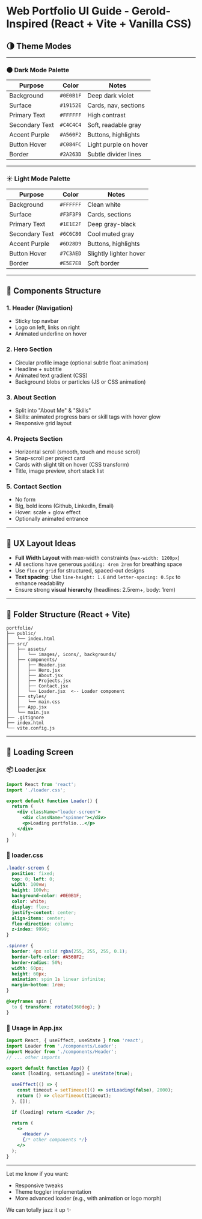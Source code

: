 
# Web Portfolio UI Guide - Gerold-Inspired (React + Vite + Vanilla CSS)

## 🌗 Theme Modes

---

### 🌑 Dark Mode Palette

| Purpose            | Color               | Notes                    |
|--------------------|---------------------|--------------------------|
| Background         | `#0E0B1F`           | Deep dark violet         |
| Surface            | `#19152E`           | Cards, nav, sections     |
| Primary Text       | `#FFFFFF`           | High contrast            |
| Secondary Text     | `#C4C4C4`           | Soft, readable gray      |
| Accent Purple      | `#A560F2`           | Buttons, highlights      |
| Button Hover       | `#C084FC`           | Light purple on hover    |
| Border             | `#2A263D`           | Subtle divider lines     |

---

### ☀️ Light Mode Palette

| Purpose            | Color               | Notes                    |
|--------------------|---------------------|--------------------------|
| Background         | `#FFFFFF`           | Clean white              |
| Surface            | `#F3F3F9`           | Cards, sections          |
| Primary Text       | `#1E1E2F`           | Deep gray-black          |
| Secondary Text     | `#6C6C80`           | Cool muted gray          |
| Accent Purple      | `#6D28D9`           | Buttons, highlights      |
| Button Hover       | `#7C3AED`           | Slightly lighter hover   |
| Border             | `#E5E7EB`           | Soft border              |

---

## 🧩 Components Structure

### 1. Header (Navigation)
- Sticky top navbar
- Logo on left, links on right
- Animated underline on hover

### 2. Hero Section
- Circular profile image (optional subtle float animation)
- Headline + subtitle
- Animated text gradient (CSS)
- Background blobs or particles (JS or CSS animation)

### 3. About Section
- Split into "About Me" & "Skills"
- Skills: animated progress bars or skill tags with hover glow
- Responsive grid layout

### 4. Projects Section
- Horizontal scroll (smooth, touch and mouse scroll)
- Snap-scroll per project card
- Cards with slight tilt on hover (CSS transform)
- Title, image preview, short stack list

### 5. Contact Section
- No form
- Big, bold icons (Github, LinkedIn, Email)
- Hover: scale + glow effect
- Optionally animated entrance

---

## 🧠 UX Layout Ideas

- **Full Width Layout** with max-width constraints (`max-width: 1200px`)
- All sections have generous `padding: 4rem 2rem` for breathing space
- Use `flex` or `grid` for structured, spaced-out designs
- **Text spacing**: Use `line-height: 1.6` and `letter-spacing: 0.5px` to enhance readability
- Ensure strong **visual hierarchy** (headlines: 2.5rem+, body: 1rem)

---

## 📁 Folder Structure (React + Vite)

```plaintext
portfolio/
├── public/
│   └── index.html
├── src/
│   ├── assets/
│   │   └── images/, icons/, backgrounds/
│   ├── components/
│   │   ├── Header.jsx
│   │   ├── Hero.jsx
│   │   ├── About.jsx
│   │   ├── Projects.jsx
│   │   ├── Contact.jsx
│   │   └── Loader.jsx  <-- Loader component
│   ├── styles/
│   │   └── main.css
│   ├── App.jsx
│   └── main.jsx
├── .gitignore
├── index.html
└── vite.config.js
```

---

## 🔄 Loading Screen

### 📦 Loader.jsx

```jsx
import React from 'react';
import './loader.css';

export default function Loader() {
  return (
    <div className="loader-screen">
      <div className="spinner"></div>
      <p>Loading portfolio...</p>
    </div>
  );
}
```

### 🎨 loader.css

```css
.loader-screen {
  position: fixed;
  top: 0; left: 0;
  width: 100vw;
  height: 100vh;
  background-color: #0E0B1F;
  color: white;
  display: flex;
  justify-content: center;
  align-items: center;
  flex-direction: column;
  z-index: 9999;
}

.spinner {
  border: 4px solid rgba(255, 255, 255, 0.1);
  border-left-color: #A560F2;
  border-radius: 50%;
  width: 60px;
  height: 60px;
  animation: spin 1s linear infinite;
  margin-bottom: 1rem;
}

@keyframes spin {
  to { transform: rotate(360deg); }
}
```

### 🧠 Usage in App.jsx

```jsx
import React, { useEffect, useState } from 'react';
import Loader from './components/Loader';
import Header from './components/Header';
// ... other imports

export default function App() {
  const [loading, setLoading] = useState(true);

  useEffect(() => {
    const timeout = setTimeout(() => setLoading(false), 2000);
    return () => clearTimeout(timeout);
  }, []);

  if (loading) return <Loader />;

  return (
    <>
      <Header />
      {/* other components */}
    </>
  );
}
```

---

Let me know if you want:
- Responsive tweaks
- Theme toggler implementation
- More advanced loader (e.g., with animation or logo morph)

We can totally jazz it up ✨
